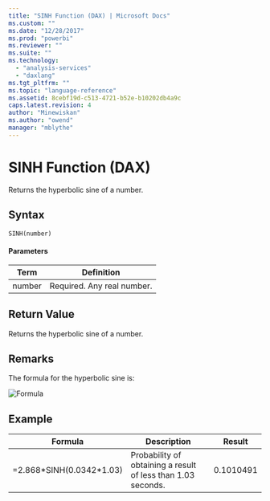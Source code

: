 ```yaml
---
title: "SINH Function (DAX) | Microsoft Docs"
ms.custom: ""
ms.date: "12/28/2017"
ms.prod: "powerbi"
ms.reviewer: ""
ms.suite: ""
ms.technology: 
  - "analysis-services"
  - "daxlang"
ms.tgt_pltfrm: ""
ms.topic: "language-reference"
ms.assetid: 8cebf19d-c513-4721-b52e-b10202db4a9c
caps.latest.revision: 4
author: "Minewiskan"
ms.author: "owend"
manager: "mblythe"
---
```

# SINH Function (DAX)
Returns the hyperbolic sine of a number.  
  
## Syntax  
  
```  
SINH(number)  
```  
  
#### Parameters  
  
|Term|Definition|  
|--------|--------------|  
|number|Required. Any real number.|  
  
## Return Value  
Returns the hyperbolic sine of a number.  
  
## Remarks  
The formula for the hyperbolic sine is:  
  
![Formula](../DAX/media/dax-sinh-formula.gif "Formula")  
  
## Example  
  
|Formula|Description|Result|  
|-----------|---------------|----------|  
|=2.868*SINH(0.0342\*1.03)|Probability of obtaining a result of less than 1.03 seconds.|0.1010491|  
  
